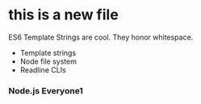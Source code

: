 this is a new file 
==================

ES6 Template Strings are cool. They honor whitespace.

* Template strings
* Node file  system
* Readline CLIs

### Node.js Everyone1